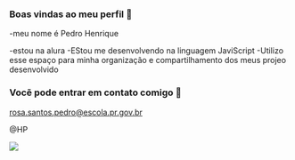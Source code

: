 ### Boas vindas ao meu perfil 💙

-meu nome é Pedro Henrique

-estou na alura
-EStou me desenvolvendo na linguagem JaviScript
-Utilizo esse espaço para minha organização e compartilhamento dos meus projeo desenvolvido

### Vocẽ pode entrar em contato comigo 📧

rosa.santos.pedro@escola.pr.gov.br

@HP

![](https://media.tenor.com/UKKPyTd7AS0AAAAM/manoel-gomes.gif)
